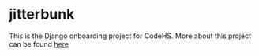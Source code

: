 # jitterbunk

This is the Django onboarding project for CodeHS. More about this project can be found [here](https://stanfordflipside.com/tag/jitterbunk/)
